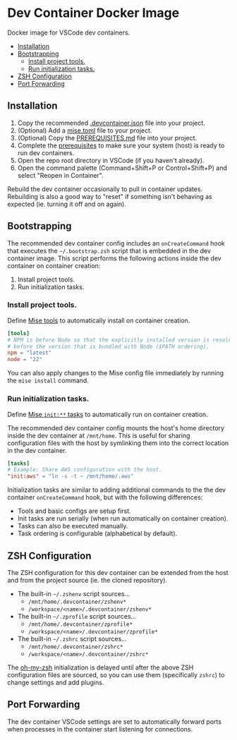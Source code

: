 # Dev Container Docker Image

Docker image for VSCode dev containers.

- [Installation](#installation)
- [Bootstrapping](#bootstrapping)
  - [Install project tools.](#install-project-tools)
  - [Run initialization tasks.](#run-initialization-tasks)
- [ZSH Configuration](#zsh-configuration)
- [Port Forwarding](#port-forwarding)

## Installation

1. Copy the recommended [.devcontainer.json](.devcontainer.json) file into your project.
2. (Optional) Add a [mise.toml](#tools-mise) file to your project.
3. (Optional) Copy the [PREREQUISITES.md](PREREQUISITES.md) file into your project.
4. Complete the [prerequisites](PREREQUISITES.md) to make sure your system (host) is ready to run dev containers.
5. Open the repo root directory in VSCode (if you haven't already).
6. Open the command palette (Command+Shift+P or Control+Shift+P) and select "Reopen in Container".

Rebuild the dev container occasionally to pull in container updates. Rebuilding is also a good way to "reset" if something isn't behaving as expected (ie. turning it off and on again).

## Bootstrapping

The recommended dev container config includes an `onCreateCommand` hook that executes the `~/.bootstrap.zsh` script that is embedded in the dev container image. This script performs the following actions inside the dev container on container creation:

1. Install project tools.
2. Run initialization tasks.

### Install project tools.

Define [Mise tools](https://mise.jdx.dev/dev-tools/) to automatically install on container creation.

```toml
[tools]
# NPM is before Node so that the explicitly installed version is resolved
# before the version that is bundled with Node ($PATH ordering).
npm = "latest"
node = "22"
```

You can also apply changes to the Mise config file immediately by running the `mise install` command.

### Run initialization tasks.

Define [Mise `init:**` tasks](https://mise.jdx.dev/tasks/) to automatically run on container creation.

The recommended dev container config mounts the host's home directory inside the dev container at `/mnt/home`. This is useful for sharing configuration files with the host by symlinking them into the correct location in the dev container.

```toml
[tasks]
# Example: Share AWS configuration with the host.
"init:aws" = "ln -s -t ~ /mnt/home/.aws"
```

Initialization tasks are similar to adding additional commands to the the dev container `onCreateCommand` hook, but with the following differences:

- Tools and basic configs are setup first.
- Init tasks are run serially (when run automatically on container creation).
- Tasks can also be executed manually.
- Task ordering is configurable (alphabetical by default).

## ZSH Configuration

The ZSH configuration for this dev container can be extended from the host and from the project source (ie. the cloned repository).

- The built-in `~/.zshenv` script sources...
  - `/mnt/home/.devcontainer/zshenv*`
  - `/workspace/<name>/.devcontainer/zshenv*`
- The built-in `~/.zprofile` script sources...
  - `/mnt/home/.devcontainer/zprofile*`
  - `/workspace/<name>/.devcontainer/zprofile*`
- The built-in `~/.zshrc` script sources...
  - `/mnt/home/.devcontainer/zshrc*`
  - `/workspace/<name>/.devcontainer/zshrc*`

The [oh-my-zsh](https://ohmyz.sh/) initialization is delayed until after the above ZSH configuration files are sourced, so you can use them (specifically `zshrc`) to change settings and add plugins.

## Port Forwarding

The dev container VSCode settings are set to automatically forward ports when processes in the container start listening for connections.
